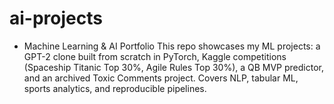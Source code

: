 # ai-projects
- Machine Learning &amp; AI Portfolio  This repo showcases my ML projects: a GPT-2 clone built from scratch in PyTorch, Kaggle competitions (Spaceship Titanic Top 30%, Agile Rules Top 30%), a QB MVP predictor, and an archived Toxic Comments project. Covers NLP, tabular ML, sports analytics, and reproducible pipelines.

